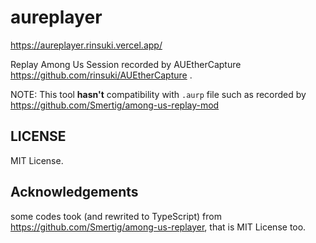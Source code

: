 # aureplayer

https://aureplayer.rinsuki.vercel.app/

Replay Among Us Session recorded by AUEtherCapture https://github.com/rinsuki/AUEtherCapture .

NOTE: This tool **hasn't** compatibility with `.aurp` file such as recorded by https://github.com/Smertig/among-us-replay-mod

## LICENSE

MIT License.

## Acknowledgements

some codes took (and rewrited to TypeScript) from https://github.com/Smertig/among-us-replayer, that is MIT License too.